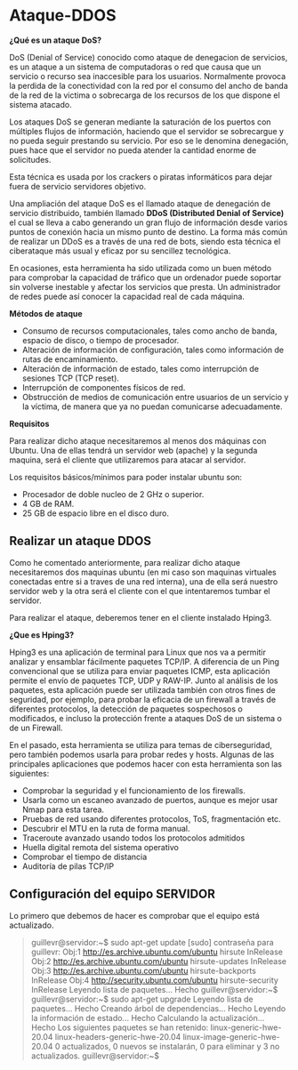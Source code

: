 # Ataque-DDOS
**¿Qué es un ataque DoS?**

DoS (Denial of Service) conocido como ataque de denegacion de servicios, es un ataque a un sistema de computadoras o red que causa que un servicio o recurso sea inaccesible para los usuarios. Normalmente provoca la perdida de la conectividad con la red por el consumo del ancho de banda de la red de la victima o sobrecarga de los recursos de los que dispone el sistema atacado.

Los ataques DoS se generan mediante la saturación de los puertos con múltiples flujos de información, haciendo que el servidor se sobrecargue y no pueda seguir prestando su servicio. Por eso se le denomina denegación, pues hace que el servidor no pueda atender la cantidad enorme de solicitudes.

Esta técnica es usada por los crackers o piratas informáticos para dejar fuera de servicio servidores objetivo.

Una ampliación del ataque DoS es el llamado ataque de denegación de servicio distribuido, también llamado **DDoS (Distributed Denial of Service)** el cual se lleva a cabo generando un gran flujo de información desde varios puntos de conexión hacia un mismo punto de destino.
La forma más común de realizar un DDoS es a través de una red de bots, siendo esta técnica el ciberataque más usual y eficaz por su sencillez tecnológica.

En ocasiones, esta herramienta ha sido utilizada como un buen método para comprobar la capacidad de tráfico que un ordenador puede soportar sin volverse inestable y afectar los servicios que presta. Un administrador de redes puede así conocer la capacidad real de cada máquina.

**Métodos de ataque**
* Consumo de recursos computacionales, tales como ancho de banda, espacio de disco, o tiempo de procesador.
* Alteración de información de configuración, tales como información de rutas de encaminamiento.
* Alteración de información de estado, tales como interrupción de sesiones TCP (TCP reset).
* Interrupción de componentes físicos de red.
* Obstrucción de medios de comunicación entre usuarios de un servicio y la víctima, de manera que ya no puedan comunicarse adecuadamente.

**Requisitos**

Para realizar dicho ataque necesitaremos al menos dos máquinas con Ubuntu. Una de ellas tendrá un servidor web (apache) y la segunda maquina, será el cliente que utilizaremos para atacar al servidor.

Los requisitos básicos/mínimos para poder instalar ubuntu son:
* Procesador de doble nucleo de 2 GHz o superior.
* 4 GB de RAM.
* 25 GB de espacio libre en el disco duro.

## Realizar un ataque DDOS

Como he comentado anteriormente, para realizar dicho ataque necesitaremos dos maquinas ubuntu (en mi caso son maquinas virtuales conectadas entre si a traves de una red interna), una de ella será nuestro servidor web y la otra será el cliente con el que intentaremos tumbar el servidor.

Para realizar el ataque, deberemos tener en el cliente instalado Hping3.

**¿Que es Hping3?**

Hping3 es una aplicación de terminal para Linux que nos va a permitir analizar y ensamblar fácilmente paquetes TCP/IP. A diferencia de un Ping convencional que se utiliza para enviar paquetes ICMP, esta aplicación permite el envío de paquetes TCP, UDP y RAW-IP. Junto al análisis de los paquetes, esta aplicación puede ser utilizada también con otros fines de seguridad, por ejemplo, para probar la eficacia de un firewall a través de diferentes protocolos, la detección de paquetes sospechosos o modificados, e incluso la protección frente a ataques DoS de un sistema o de un Firewall.

En el pasado, esta herramienta se utiliza para temas de ciberseguridad, pero también podemos usarla para probar redes y hosts. Algunas de las principales aplicaciones que podemos hacer con esta herramienta son las siguientes:

* Comprobar la seguridad y el funcionamiento de los firewalls.
* Usarla como un escaneo avanzado de puertos, aunque es mejor usar Nmap para esta tarea.
* Pruebas de red usando diferentes protocolos, ToS, fragmentación etc.
* Descubrir el MTU en la ruta de forma manual.
* Traceroute avanzado usando todos los protocolos admitidos
* Huella digital remota del sistema operativo
* Comprobar el tiempo de distancia
* Auditoría de pilas TCP/IP

## Configuración del equipo SERVIDOR

Lo primero que debemos de hacer es comprobar que el equipo está actualizado.
>guillevr@servidor:~$ sudo apt-get update
>[sudo] contraseña para guillevr: 
>Obj:1 http://es.archive.ubuntu.com/ubuntu hirsute InRelease
>Obj:2 http://es.archive.ubuntu.com/ubuntu hirsute-updates InRelease
>Obj:3 http://es.archive.ubuntu.com/ubuntu hirsute-backports InRelease
>Obj:4 http://security.ubuntu.com/ubuntu hirsute-security InRelease
>Leyendo lista de paquetes... Hecho
>guillevr@servidor:~$ 
>guillevr@servidor:~$ sudo apt-get upgrade
>Leyendo lista de paquetes... Hecho
>Creando árbol de dependencias... Hecho
>Leyendo la información de estado... Hecho
>Calculando la actualización... Hecho
>Los siguientes paquetes se han retenido:
>  linux-generic-hwe-20.04 linux-headers-generic-hwe-20.04
>  linux-image-generic-hwe-20.04
>0 actualizados, 0 nuevos se instalarán, 0 para eliminar y 3 no actualizados.
>guillevr@servidor:~$
